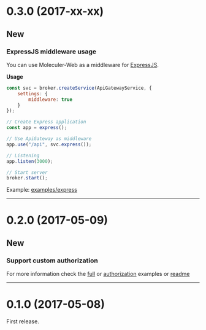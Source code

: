 <a name="0.3.0"></a>
# 0.3.0 (2017-xx-xx)

## New

### ExpressJS middleware usage
You can use Moleculer-Web as a middleware for [ExpressJS](http://expressjs.com/).

**Usage**
```js
const svc = broker.createService(ApiGatewayService, {
	settings: {
		middleware: true
	}
});

// Create Express application
const app = express();

// Use ApiGateway as middleware
app.use("/api", svc.express());

// Listening
app.listen(3000);

// Start server
broker.start();
```

Example: [examples/express](/examples/express)

-----------------------------
<a name="0.2.0"></a>
# 0.2.0 (2017-05-09)

## New

### Support custom authorization
For more information check the [full](/examples/full) or [authorization](/examples/authorization) examples or [readme](https://github.com/ice-services/moleculer-web#authorization)

-----------------------------
<a name="0.2.0"></a>
# 0.1.0 (2017-05-08)

First release.
